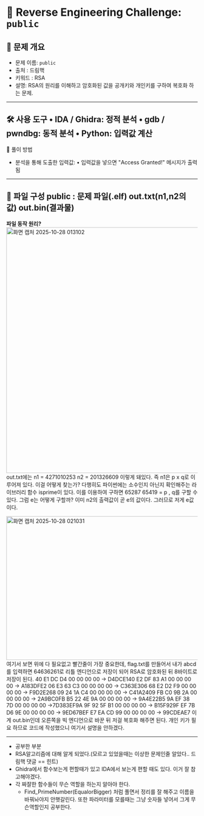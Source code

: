# 🧩 Reverse Engineering Challenge: `public`

## 📖 문제 개요

- 문제 이름: `public`
- 출처 : 드림핵
- 키워드 : RSA
- 설명: RSA의 원리를 이해하고 암호화된 값을 공개키와 개인키를 구하여 복호화 하는 문제.

------------------------------------------------------------------------------------
🛠️ 사용 도구
• 	IDA / Ghidra: 정적 분석
• 	gdb / pwndbg: 동적 분석
• 	Python: 입력값 계산
------------------------------------------------------------------------------------
🚀 풀이 방법

- 분석을 통해 도출한 입력값:
•	입력값을 넣으면 "Access Granted!" 메시지가 출력됨
------------------------------------------------------------------------------------
📁 파일 구성
public : 문제 파일(.elf)
out.txt(n1,n2의 값)
out.bin(결과물)
------------------------------------------------------------------------------------
__파일 동작 원리?__
<img width="678" height="648" alt="화면 캡처 2025-10-28 013102" src="https://github.com/user-attachments/assets/b9a0760a-06b6-4cd0-9064-3fb9188f23da" />
out.txt에는
n1 = 4271010253
n2 = 201326609
이렇게 돼있다. 즉 n1은 p x q로 이루어져 있다. 이걸 어떻게 찾는가?
다행히도 파이썬에는 소수인지 아닌지 확인해주는 라이브러리 함수 isprime이 있다.
이를 이용하여 구하면 65287 65419 = p , q를 구할 수 있다.
그럼 e는 어떻게 구할까? 이미 n2의 출력값이 곧 e의 값이다. 그러므로 저게 e값이다.

<img width="625" height="379" alt="화면 캡처 2025-10-28 021031" src="https://github.com/user-attachments/assets/72a2fc6c-dcda-4adb-92b7-b6b94e0c07b6" />
여기서 보면 위에 다 필요없고 빨간줄이 가장 중요한데, flag.txt를 만들어서 내가 abcd를 입력하면 64636261로 리틀 엔디언으로 저장이 되어 RSA로 암호화된 뒤 8바이트로 저장이 된다.
40 E1 DC D4 00 00 00 00 -> D4DCE140 
E2 DF 83 A1 00 00 00 00  -> A183DFE2
06 E3 63 C3 00 00 00 00  -> C363E306
68 E2 D2 F9 00 00 00 00 -> F9D2E268
09 24 1A C4 00 00 00 00  -> C41A2409
FB C0 9B 2A 00 00 00 00 -> 2A9BC0FB
B5 22 4E 9A 00 00 00 00 -> 9A4E22B5
9A EF 38 7D 00 00 00 00 ->7D383EF9A
9F 92 5F B1 00 00 00 00 -> B15F929F
EF 7B D6 9E 00 00 00 00 -> 9ED67BEF
E7 EA CD 99 00 00 00 00 -> 99CDEAE7
이게 out.bin인데 오른쪽을 빅 엔디언으로 바꾼 뒤 저걸 복호화 해주면 된다.
개인 키가 필요 하므로 코드에 작성했으니 여기서 설명을 안하겠다.

---------------------------------------------------------------------------------------
- 공부한 부분
- RSA알고리즘에 대해 알게 되었다.(모르고 있었을때는 이상한 문제인줄 알았다.. 드림핵 댓글 == 힌트)
- Ghidra에서 함수보는게 편할때가 있고 IDA에서 보는게 편할 때도 있다. 이거 잘 참고해야겠다.
- 각 짜잘한 함수들이 무슨 역할을 하는지 알아야 한다.
  + Find_PrimeNumber(EqualorBigger) 처럼 풀면서 정리를 잘 해주고 이름을 바꿔놔야지 안햇갈린다. 또한 파라미터를 모를때는 그냥 숫자들 넣어서 그게 무슨역할인지 공부한다.
